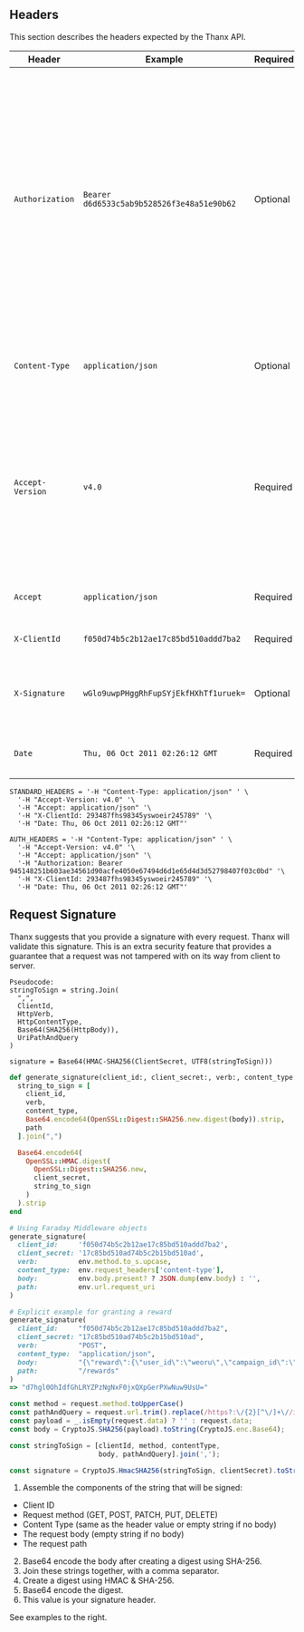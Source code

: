 ## Headers

This section describes the headers expected by the Thanx API.

Header | Example | Required | Description
------ | ------- | -------- | -----------
`Authorization` | `Bearer d6d6533c5ab9b528526f3e48a51e90b62` | Optional | All Thanx Loyalty API endpoints are protected and must be authorized via end user access tokens. These access tokens can be retrieved through an integration with Thanx SSO. The format of the header should be: `Bearer access_token`. Some endpoints don't require a user to be signed in; these are called out in their separate sections.
`Content-Type` | `application/json` | Optional | The only accepted value is `application/json` or empty if no body
`Accept-Version` | `v4.0` | Required | The Accept-Version header specifies which version of the Thanx API that should be used. The current version is `v4.0`. This header is required for every request. Thanx will notify you when a new API version is available.
`Accept` | `application/json` | Required | The only accepted value is `application/json`
`X-ClientId` | `f050d74b5c2b12ae17c85bd510addd7ba2` | Required | Thanx will provide you with this value.
`X-Signature` | `wGlo9uwpPHggRhFupSYjEkfHXhTf1uruek=` | Optional | This should be computed on a per-request basis following the algorithm described below.
`Date` | `Thu, 06 Oct 2011 02:26:12 GMT` | Required | This timestamp must be within 5 minutes of Thanx server time.

```plaintext
STANDARD_HEADERS = '-H "Content-Type: application/json" ' \
  '-H "Accept-Version: v4.0" '\
  '-H "Accept: application/json" '\
  '-H "X-ClientId: 293487fhs98345yswoeir245789" '\
  '-H "Date: Thu, 06 Oct 2011 02:26:12 GMT"'

AUTH_HEADERS = '-H "Content-Type: application/json" ' \
  '-H "Accept-Version: v4.0" '\
  '-H "Accept: application/json" '\
  '-H "Authorization: Bearer 945148251b603ae34561d90acfe4050e67494d6d1e65d4d3d52798407f03c0bd" '\
  '-H "X-ClientId: 293487fhs98345yswoeir245789" '\
  '-H "Date: Thu, 06 Oct 2011 02:26:12 GMT"'
```

## Request Signature

Thanx suggests that you provide a signature with every request. Thanx will validate this signature. This is an extra security
feature that provides a guarantee that a request was not tampered with on its way from client to server.


```plaintext
Pseudocode:
stringToSign = string.Join(
  ",",
  ClientId,
  HttpVerb,
  HttpContentType,
  Base64(SHA256(HttpBody)),
  UriPathAndQuery
)

signature = Base64(HMAC-SHA256(ClientSecret, UTF8(stringToSign)))
```

```ruby
def generate_signature(client_id:, client_secret:, verb:, content_type:, body:, path: )
  string_to_sign = [
    client_id,
    verb,
    content_type,
    Base64.encode64(OpenSSL::Digest::SHA256.new.digest(body)).strip,
    path
  ].join(",")

  Base64.encode64(
    OpenSSL::HMAC.digest(
      OpenSSL::Digest::SHA256.new,
      client_secret,
      string_to_sign
    )
  ).strip
end

# Using Faraday Middleware objects
generate_signature(
  client_id:     'f050d74b5c2b12ae17c85bd510addd7ba2',
  client_secret: '17c85bd510ad74b5c2b15bd510ad',
  verb:          env.method.to_s.upcase,
  content_type:  env.request_headers['content-type'],
  body:          env.body.present? ? JSON.dump(env.body) : '',
  path:          env.url.request_uri
)

# Explicit example for granting a reward
generate_signature(
  client_id:     "f050d74b5c2b12ae17c85bd510addd7ba2",
  client_secret: "17c85bd510ad74b5c2b15bd510ad",
  verb:          "POST",
  content_type:  "application/json",
  body:          "{\"reward\":{\"user_id\":\"weoru\",\"campaign_id\":\"weroui234890f\"}}",
  path:          "/rewards"
)
=> "d7hgl0OhIdfGhLRYZPzNgNxF0jxQXpGerPXwNuw9UsU="
```

```javascript
const method = request.method.toUpperCase()
const pathAndQuery = request.url.trim().replace(/https?:\/{2}[^\/]+\//i, '/')
const payload = _.isEmpty(request.data) ? '' : request.data;
const body = CryptoJS.SHA256(payload).toString(CryptoJS.enc.Base64);

const stringToSign = [clientId, method, contentType,
                      body, pathAndQuery].join(',');

const signature = CryptoJS.HmacSHA256(stringToSign, clientSecret).toString(CryptoJS.enc.Base64);
```

1. Assemble the components of the string that will be signed:
  - Client ID
  - Request method (GET, POST, PATCH, PUT, DELETE)
  - Content Type (same as the header value or empty string if no body)
  - The request body (empty string if no body)
  - The request path

2. Base64 encode the body after creating a digest using SHA-256.
3. Join these strings together, with a comma separator.
4. Create a digest using HMAC & SHA-256.
5. Base64 encode the digest.
6. This value is your signature header.

See examples to the right.
